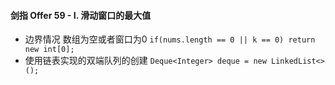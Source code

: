 #### 剑指 Offer 59 - I. 滑动窗口的最大值

- 边界情况 数组为空或者窗口为0
  `if(nums.length == 0 || k == 0) return new int[0];`
- 使用链表实现的双端队列的创建
  `Deque<Integer> deque = new LinkedList<>();`
